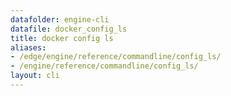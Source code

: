 ```yaml
---
datafolder: engine-cli
datafile: docker_config_ls
title: docker config ls
aliases:
- /edge/engine/reference/commandline/config_ls/
- /engine/reference/commandline/config_ls/
layout: cli
---
```


<!--
This page is automatically generated from Docker's source code. If you want to
suggest a change to the text that appears here, open a ticket or pull request
in the source repository on GitHub:

https://github.com/docker/cli
-->
